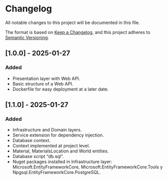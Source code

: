 # Changelog

All notable changes to this project will be documented in this file.

The format is based on [Keep a Changelog](https://keepachangelog.com/en/1.1.0/),
and this project adheres to [Semantic Versioning](https://semver.org/spec/v2.0.0.html).

## [1.0.0] - 2025-01-27

### Added

- Presentation layer with Web API.
- Basic structure of a Web API.
- Dockerfile for easy deployment at a later date.

## [1.1.0] - 2025-01-27

### Added

- Infrastructure and Domain layers.
- Service extension for dependency injection.
- Database context.
- Context implemented at project level.
- Material, MaterialsLocation and World entities.
- Database script “db.sql”.
- Nuget packages installed in Infrastructure layer: Microsoft.EntityFrameworkCore, Microsoft.EntityFrameworkCore.Tools y Npgsql.EntityFrameworkCore.PostgreSQL.
